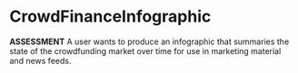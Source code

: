 # CrowdFinanceInfographic
__ASSESSMENT__
A user wants to produce an infographic that summaries the state of the crowdfunding market over time for use in marketing material and news feeds. 
